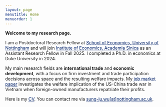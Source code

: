 ```yaml
---
layout: page
menutitle: Home
menuorder: 1
---
```


**Welcome to my research page.**

I am a Postdoctoral Research Fellow at <a href="https://www.nottingham.ac.uk/economics/" target="_blank"><span style="color:#012169"><u>School of Economics, University of Nottingham</u></span></a> and will join <a href="https://www.econ.sinica.edu.tw/" target="_blank"><span style="color:#012169"><u>Institute of Economics, Academia Sinica</u></span></a> as an Assistant Research Fellow in Fall 2025. I completed a Ph.D. in economics at Duke University in 2024.

My main research fields are **international trade** and **economic development**, with a focus on firm investment and trade participation decisions across space and the resulting welfare impacts. My <a href="https://sungjuwu.github.io/documents/JMP_sungjuwu.pdf" target="_blank"><span style="color:#012169"><u>job market paper</u></span></a> investigates the welfare implication of the US-China trade war in Vietnam when foreign-owned manufacturers repatriate their profits.

Here is my <a href="https://sungjuwu.github.io/documents/CV_sungjuwu.pdf" target="_blank"><span style="color:#012169"><u>CV</u></span></a>. You can contact me via <a href = "mailto: sung-ju.wu@nottingham.ac.uk"><span style="color:#012169"><u>sung-ju.wu[at]nottingham.ac.uk</u></span></a>.

